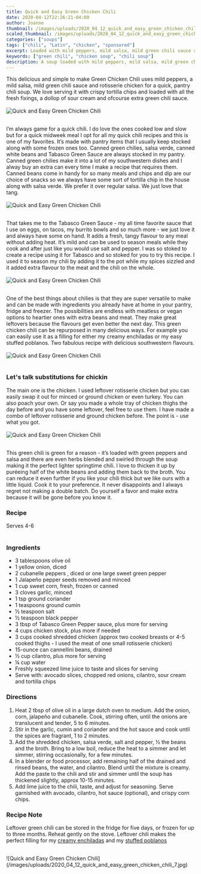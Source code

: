 ```yaml
---
title: Quick and Easy Green Chicken Chili
date: 2020-04-12T22:26:21-04:00
author: Joanne
thumbnail: /images/uploads/2020_04_12_quick_and_easy_green_chicken_chili_1.jpg
scaled_thumbnail: /images/uploads/2020_04_12_quick_and_easy_green_chicken_chili_0.jpg
categories: ["soups"]
tags: ["chili", "Latin", "chicken", "sponsored"]
excerpt: Loaded with mild peppers, mild salsa, mild green chili sauce and rotisserie chicken for a quick, pantry chili soup.
keywords: ["green chili", "chicken soup", "chili soup"]
description: A soup loaded with mild peppers, mild salsa, mild green chili sauce and rotisserie chicken for a quick, pantry chili soup
---
```


This delicious and simple to make Green Chicken Chili uses mild peppers, a mild salsa, mild green chili sauce and rotisserie chicken for a quick, pantry chili soup. We love serving it with crispy tortilla chips and loaded with all the fresh fixings, a dollop of sour cream and ofcourse extra green chili sauce.
</br>
</br>
![Quick and Easy Green Chicken Chili](/images/uploads/2020_04_12_quick_and_easy_green_chicken_chili_2.jpg)
</br>
</br>

I’m always game for a quick chili. I do love the ones cooked low and slow but for a quick midweek meal I opt for all my quick chili recipes and this is one of my favorites. It’s made with pantry items that I usually keep stocked along with some frozen ones too. Canned green chilies, salsa verde, canned white beans and Tabasco Green Sauce are always stocked in my pantry. Canned green chilies make it into a lot of my southwestern dishes and I alway buy an extra can every time I make a recipe that requires them. Canned beans come in handy for so many meals and chips and dip are our choice of snacks so we always have some sort of tortilla chip in the house along with salsa verde. We prefer it over regular salsa. We just love that tang.
</br>
</br>
![Quick and Easy Green Chicken Chili](/images/uploads/2020_04_12_quick_and_easy_green_chicken_chili_3.jpg)
</br>
</br>

That takes me to the Tabasco Green Sauce - my all time favorite sauce that I use on eggs, on tacos, my burrito bowls and so much more - we just love it and always have some on hand. It adds a fresh, tangy flavour to any meal without adding heat. It’s mild and can be used to season meals while they cook and after just like you would use salt and pepper.  I was so stoked to create a recipe using it for Tabasco and so stoked for you to try this recipe. I used it to season my chili by adding it to the pot while my spices sizzled and it added extra flavour to the meat and the chili on the whole. 
</br>
</br>
![Quick and Easy Green Chicken Chili](/images/uploads/2020_04_12_quick_and_easy_green_chicken_chili_4.jpg)
</br>
</br>

One of the best things about chilies is that they are super versatile to make and can be made with ingredients you already have at home in your pantry, fridge and freezer. The possibilities are endless with meatless or vegan options to heartier ones with extra beans and meat. They make great leftovers because the flavours get even better the next day. This green chicken chili can be repurposed in many delicious ways. For example you can easily use it as a filling for either my creamy enchiladas or my easy stuffed poblanos. Two fabulous recipe with delicious southwestern flavours.
</br>
</br>
![Quick and Easy Green Chicken Chili](/images/uploads/2020_04_12_quick_and_easy_green_chicken_chili_5.jpg)
</br>
</br>

### Let's talk substitutions for chickin
The main one is the chicken. I used leftover rotisserie chicken but you can easily swap it out for minced or ground chicken or even turkey. You can also poach your own. Or say you made a whole tray of chicken thighs the day before and you have some leftover, feel free to use them. I have made a combo of leftover rotisserie and ground chicken before. The point is - use what you got.
</br>
</br>
![Quick and Easy Green Chicken Chili](/images/uploads/2020_04_12_quick_and_easy_green_chicken_chili_6.jpg)
</br>
</br>

This green chili is green for a reason - it’s loaded with green peppers and salsa and there are even herbs blended and swirled through the soup making it the perfect lighter springtime chili. I love to thicken it up by puréeing half of the white beans and adding them back to the broth. You can reduce it even further if you like your chili thick but we like ours with a little liquid. Cook it to your preference. It never disappoints and I always regret not making a double batch. Do yourself a favor and make extra because it will be gone before you know it.  

### Recipe
Serves 4-6
</br>
</br>

### Ingredients

* <span itemprop="ingredients">3 tablespoons olive oil</span>
* <span itemprop="ingredients">1 yellow onion, diced</span>
* <span itemprop="ingredients">2 cubanelle peppers , diced  or one large sweet green pepper  </span>
* <span itemprop="ingredients">1 Jalapeño pepper seeds removed and  minced  </span>
* <span itemprop="ingredients">1 cup sweet corn, fresh, frozen or canned  </span>
* <span itemprop="ingredients">3 cloves garlic, minced</span>
* <span itemprop="ingredients">1 tsp ground coriander  </span>
* <span itemprop="ingredients">1 teaspoons ground cumin</span>
* <span itemprop="ingredients">&frac12; teaspoon salt</span>
* <span itemprop="ingredients">&frac12; teaspoon black pepper</span>
* <span itemprop="ingredients">3 tbsp of Tabasco Green Pepper sauce, plus more for serving  </span>
* <span itemprop="ingredients">4 cups chicken stock, plus more if needed  </span>
* <span itemprop="ingredients">3 cups cooked shredded chicken (approx two cooked breasts or 4-5 cooked thighs - I used the meat of one small </span>rotisserie chicken)  
* <span itemprop="ingredients">15-ounce can cannellini beans, drained</span>
* <span itemprop="ingredients">&frac12; cup cilantro, plus more for serving  </span>
* <span itemprop="ingredients">&frac14; cup water</span>
* <span itemprop="ingredients">Freshly squeezed lime juice to taste and slices for serving</span>
* <span itemprop="ingredients">Serve with: avocado slices, chopped red onions, cilantro, sour cream and tortilla chips  </span>

### Directions

1. Heat 2 tbsp of olive oil in a large dutch oven to medium. Add the onion, corn, jalapeño and cubanelle. Cook, stirring often, until the onions are translucent and tender, 5 to 6 minutes.  
1. Stir in the garlic, cumin and coriander and the hot sauce and cook until the spices are fragrant, 1 to 2 minutes.  
1. Add the shredded chicken, salsa verde, salt and pepper, &frac12; the beans and the broth. Bring to a low boil, reduce the heat to a simmer and let simmer, stirring occasionally, for a few minutes.
1. In a blender or food processor, add remaining half of the drained and rinsed beans, the water, and cilantro. Blend until the mixture is creamy. Add the paste to the chili and stir and simmer until the soup has thickened slightly, approx 10-15 minutes.  
1. Add lime juice to the chili, taste, and adjust for seasoning. Serve garnished with avocado, cilantro, hot sauce (optional), and crispy corn chips.


### Recipe Note
Leftover green chili can be stored in the fridge for five days, or frozen for up to three months. Reheat gently on the stove. Leftover chili makes the perfect filling for my [creamy enchiladas](https://www.oliveandmango.com/stellar-creamy-enchiladas/) and my [stuffed poblanos](https://www.oliveandmango.com/easy-stuffed-poblano-peppers/)

</br>
![Quick and Easy Green Chicken Chili](/images/uploads/2020_04_12_quick_and_easy_green_chicken_chili_7.jpg)